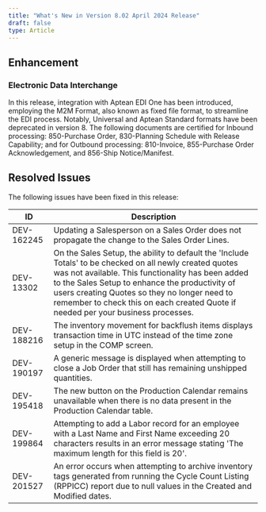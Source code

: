 ```yaml
---
title: "What's New in Version 8.02 April 2024 Release"
draft: false
type: Article
---
```


## Enhancement

### Electronic Data Interchange

In this release, integration with Aptean EDI One has been introduced, employing the M2M Format, also known as fixed file format, to streamline the EDI process. Notably, Universal and Aptean Standard formats have been deprecated in version 8. The following documents are certified for Inbound processing: 850-Purchase Order, 830-Planning Schedule with Release Capability; and for Outbound processing: 810-Invoice, 855-Purchase Order Acknowledgement, and 856-Ship Notice/Manifest.

## Resolved Issues

The following issues have been fixed in this release:

| ID         | Description                                                                                                                                                                                                                                                                                                                                          |
|------------|------------------------------------------------------------------------------------------------------------------------------------------------------------------------------------------------------------------------------------------------------------------------------------------------------------------------------------------------------|
| DEV-162245 | Updating a Salesperson on a Sales Order does not propagate the change to the Sales Order Lines.                                                                                                                                                                                                                                                      |
| DEV-13302  | On the Sales Setup, the ability to default the 'Include Totals' to be checked on all newly created quotes was not available. This functionality has been added to the Sales Setup to enhance the productivity of users creating Quotes so they no longer need to remember to check this on each created Quote if needed per your business processes. |
| DEV-188216 | The inventory movement for backflush items displays transaction time in UTC instead of the time zone setup in the COMP screen.                                                                                                                                                                                                                       |
| DEV-190197 | A generic message is displayed when attempting to close a Job Order that still has remaining unshipped quantities.                                                                                                                                                                                                                                   |
| DEV-195418 | The new button on the Production Calendar remains unavailable when there is no data present in the Production Calendar table.                                                                                                                                                                                                                        |
| DEV-199864 | Attempting to add a Labor record for an employee with a Last Name and First Name exceeding 20 characters results in an error message stating 'The maximum length for this field is 20'.                                                                                                                                                              |
| DEV-201527 | An error occurs when attempting to archive inventory tags generated from running the Cycle Count Listing (RPPICC) report due to null values in the Created and Modified dates.                                                                                                                                                                       |